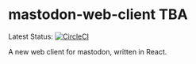 # mastodon-web-client TBA

Latest Status:
[![CircleCI](https://circleci.com/gh/timomeh/mastodon-web-client.svg?style=svg)](https://circleci.com/gh/timomeh/mastodon-web-client)

A new web client for mastodon, written in React.
